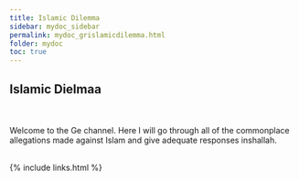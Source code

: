 ```yaml
---
title: Islamic Dilemma 
sidebar: mydoc_sidebar
permalink: mydoc_grislamicdilemma.html
folder: mydoc
toc: true
---
```


## Islamic Dielmaa
<br> <br>
Welcome to the Ge channel. Here I will go through all of the commonplace allegations made against Islam and give adequate responses inshallah. 
<br><br>



{% include links.html %}
